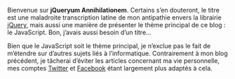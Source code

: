 Bienvenue sur __jQueryum Annihilationem__. Certains s’en douteront, le titre est une maladroite transcription latine de mon antipathie envers la librairie [jQuery][], mais aussi une manière de présenter le thème principal de ce blog : le JavaScript. Bon, j’avais aussi besoin d’un titre...

Bien que le JavaScript soit le thème principal, je n’exclue pas le fait de m’étendre sur d’autres sujets liés à l’informatique. Contrairement à mon blog précédent, je tâcherai d’éviter les articles concernant ma vie personnelle, mes comptes [Twitter][] et [Facebook][] étant largement plus adaptés à cela.

[jquery]: http://jquery.com/
[twitter]: https://twitter.com/Nesquik69
[facebook]: https://www.facebook.com/pardanaud.j
